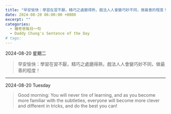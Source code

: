 ```yaml
---
title: "早安愉快：學習在習不厭，精巧之處磨得熟，戲法人人會變巧妙不同，做最善的程度！ <br> Good morning: You will never tire of learning, and as you become more familiar with the subtleties, everyone will become more clever and different in tricks, and do the best you can!"
date: 2024-08-20 06:00:00 +0800
excerpt: ""
categories:
  - 鍾老爸每日一句
  - Daddy Chung's Sentence of the Day
# tags:
---
```


2024-08-20 星期二

> 早安愉快：學習在習不厭，精巧之處磨得熟，戲法人人會變巧妙不同，做最善的程度！

---

2024-08-20 Tuesday

> Good morning: You will never tire of learning, and as you become more familiar with the subtleties, everyone will become more clever and different in tricks, and do the best you can!
